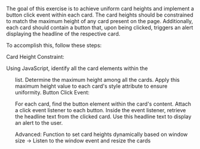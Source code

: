 The goal of this exercise is to achieve uniform card heights and implement a button click event within each card. The card heights should be constrained to match the maximum height of any card present on the page. Additionally, each card should contain a button that, upon being clicked, triggers an alert displaying the headline of the respective card.

To accomplish this, follow these steps:

Card Height Constraint:

Using JavaScript, identify all the card elements within the <ul> list.
Determine the maximum height among all the cards.
Apply this maximum height value to each card's style attribute to ensure uniformity.
Button Click Event:

For each card, find the button element within the card's content.
Attach a click event listener to each button.
Inside the event listener, retrieve the headline text from the clicked card.
Use this headline text to display an alert to the user.

Advanced: Function to set card heights dynamically based on window size -> Listen to the window event and resize the cards
